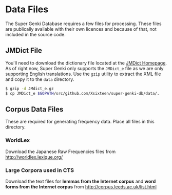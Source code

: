 # Data Files

The Super Genki Database requires a few files for processing. These files are publically available with their own licences and because of that, not included in the source code.

## JMDict File
You'll need to download the dictionary file located at the [JMDict Homepage](http://edrdg.org/jmdict/j_jmdict.html). As of right now, Super Genki only supports the `JMDict_e` file as we are only supporting English translations. Use the `gzip` utility to extract the XML file and copy it to the `data` directory.

```bash
$ gzip -d JMdict_e.gz
$ cp JMDict_e $GOPATH/src/github.com/Xsixteen/super-genki-db/data/.
```

## Corpus Data Files
These are required for generating frequency data. Place all files in this directory.

### WorldLex
Download the Japanese Raw Frequencies files from http://worldlex.lexique.org/

### Large Corpora used in CTS
Download the text files for **lemmas from the Internet corpus** and **word forms from the Internet corpus** from http://corpus.leeds.ac.uk/list.html
